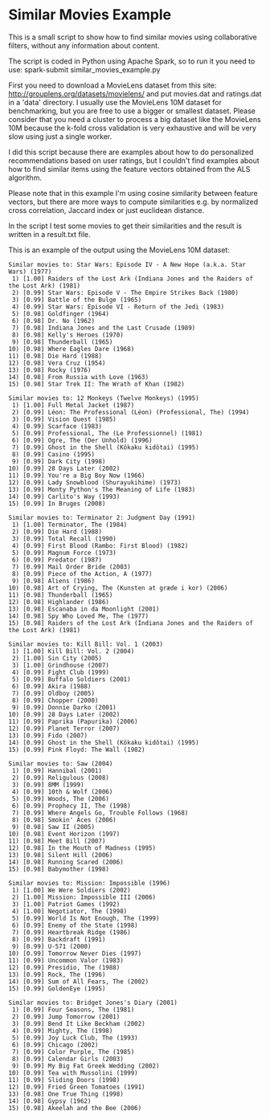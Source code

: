# Similar Movies Example

This is a small script to show how to find similar movies using collaborative filters, without any information about content.

The script is coded in Python using Apache Spark, so to run it you need to use: spark-submit similar_movies_example.py

First you need to download a MovieLens dataset from this site: http://grouplens.org/datasets/movielens/ and put movies.dat and ratings.dat in a 'data' directory. I usually use the MovieLens 10M dataset for benchmarking, but you are free to use a bigger or smallest dataset. Please consider that you need a cluster to process a big dataset like the MovieLens 10M because the k-fold cross validation is very exhaustive and will be very slow using just a single worker.

I did this script because there are examples about how to do personalized recommendations based on user ratings, but I couldn't find examples about how to find similar items using the feature vectors obtained from the ALS algorithm.

Please note that in this example I'm using cosine similarity between feature vectors, but there are more ways to compute similarities e.g. by normalized cross correlation, Jaccard index or just euclidean distance.

In the script I test some movies to get their similarities and the result is written in a result.txt file.

This is an example of the output using the MovieLens 10M dataset:
```
Similar movies to: Star Wars: Episode IV - A New Hope (a.k.a. Star Wars) (1977)
 1) [1.00] Raiders of the Lost Ark (Indiana Jones and the Raiders of the Lost Ark) (1981)
 2) [0.99] Star Wars: Episode V - The Empire Strikes Back (1980)
 3) [0.99] Battle of the Bulge (1965)
 4) [0.99] Star Wars: Episode VI - Return of the Jedi (1983)
 5) [0.98] Goldfinger (1964)
 6) [0.98] Dr. No (1962)
 7) [0.98] Indiana Jones and the Last Crusade (1989)
 8) [0.98] Kelly's Heroes (1970)
 9) [0.98] Thunderball (1965)
10) [0.98] Where Eagles Dare (1968)
11) [0.98] Die Hard (1988)
12) [0.98] Vera Cruz (1954)
13) [0.98] Rocky (1976)
14) [0.98] From Russia with Love (1963)
15) [0.98] Star Trek II: The Wrath of Khan (1982)

Similar movies to: 12 Monkeys (Twelve Monkeys) (1995)
 1) [1.00] Full Metal Jacket (1987)
 2) [0.99] Léon: The Professional (Léon) (Professional, The) (1994)
 3) [0.99] Vision Quest (1985)
 4) [0.99] Scarface (1983)
 5) [0.99] Professional, The (Le Professionnel) (1981)
 6) [0.99] Ogre, The (Der Unhold) (1996)
 7) [0.99] Ghost in the Shell (Kôkaku kidôtai) (1995)
 8) [0.99] Casino (1995)
 9) [0.99] Dark City (1998)
10) [0.99] 28 Days Later (2002)
11) [0.99] You're a Big Boy Now (1966)
12) [0.99] Lady Snowblood (Shurayukihime) (1973)
13) [0.99] Monty Python's The Meaning of Life (1983)
14) [0.99] Carlito's Way (1993)
15) [0.99] In Bruges (2008)

Similar movies to: Terminator 2: Judgment Day (1991)
 1) [1.00] Terminator, The (1984)
 2) [0.99] Die Hard (1988)
 3) [0.99] Total Recall (1990)
 4) [0.99] First Blood (Rambo: First Blood) (1982)
 5) [0.99] Magnum Force (1973)
 6) [0.99] Predator (1987)
 7) [0.99] Mail Order Bride (2003)
 8) [0.99] Piece of the Action, A (1977)
 9) [0.98] Aliens (1986)
10) [0.98] Art of Crying, The (Kunsten at græde i kor) (2006)
11) [0.98] Thunderball (1965)
12) [0.98] Highlander (1986)
13) [0.98] Escanaba in da Moonlight (2001)
14) [0.98] Spy Who Loved Me, The (1977)
15) [0.98] Raiders of the Lost Ark (Indiana Jones and the Raiders of the Lost Ark) (1981)

Similar movies to: Kill Bill: Vol. 1 (2003)
 1) [1.00] Kill Bill: Vol. 2 (2004)
 2) [1.00] Sin City (2005)
 3) [1.00] Grindhouse (2007)
 4) [0.99] Fight Club (1999)
 5) [0.99] Buffalo Soldiers (2001)
 6) [0.99] Akira (1988)
 7) [0.99] Oldboy (2005)
 8) [0.99] Chopper (2000)
 9) [0.99] Donnie Darko (2001)
10) [0.99] 28 Days Later (2002)
11) [0.99] Paprika (Papurika) (2006)
12) [0.99] Planet Terror (2007)
13) [0.99] Fido (2007)
14) [0.99] Ghost in the Shell (Kôkaku kidôtai) (1995)
15) [0.99] Pink Floyd: The Wall (1982)

Similar movies to: Saw (2004)
 1) [0.99] Hannibal (2001)
 2) [0.99] Religulous (2008)
 3) [0.99] 8MM (1999)
 4) [0.99] 10th & Wolf (2006)
 5) [0.99] Woods, The (2006)
 6) [0.99] Prophecy II, The (1998)
 7) [0.99] Where Angels Go, Trouble Follows (1968)
 8) [0.98] Smokin' Aces (2006)
 9) [0.98] Saw II (2005)
10) [0.98] Event Horizon (1997)
11) [0.98] Meet Bill (2007)
12) [0.98] In the Mouth of Madness (1995)
13) [0.98] Silent Hill (2006)
14) [0.98] Running Scared (2006)
15) [0.98] Babymother (1998)

Similar movies to: Mission: Impossible (1996)
 1) [1.00] We Were Soldiers (2002)
 2) [1.00] Mission: Impossible III (2006)
 3) [1.00] Patriot Games (1992)
 4) [1.00] Negotiator, The (1998)
 5) [0.99] World Is Not Enough, The (1999)
 6) [0.99] Enemy of the State (1998)
 7) [0.99] Heartbreak Ridge (1986)
 8) [0.99] Backdraft (1991)
 9) [0.99] U-571 (2000)
10) [0.99] Tomorrow Never Dies (1997)
11) [0.99] Uncommon Valor (1983)
12) [0.99] Presidio, The (1988)
13) [0.99] Rock, The (1996)
14) [0.99] Sum of All Fears, The (2002)
15) [0.99] GoldenEye (1995)

Similar movies to: Bridget Jones's Diary (2001)
 1) [0.99] Four Seasons, The (1981)
 2) [0.99] Jump Tomorrow (2001)
 3) [0.99] Bend It Like Beckham (2002)
 4) [0.99] Mighty, The (1998)
 5) [0.99] Joy Luck Club, The (1993)
 6) [0.99] Chicago (2002)
 7) [0.99] Color Purple, The (1985)
 8) [0.99] Calendar Girls (2003)
 9) [0.99] My Big Fat Greek Wedding (2002)
10) [0.99] Tea with Mussolini (1999)
11) [0.99] Sliding Doors (1998)
12) [0.99] Fried Green Tomatoes (1991)
13) [0.98] One True Thing (1998)
14) [0.98] Gypsy (1962)
15) [0.98] Akeelah and the Bee (2006)
```

